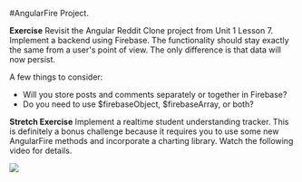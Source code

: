 #AngularFire Project.

**Exercise** Revisit the Angular Reddit Clone project from Unit 1 Lesson 7.  Implement a backend using Firebase. The functionality should stay exactly the same from a user's point of view.  The only difference is that data will now persist.  

A few things to consider:

* Will you store posts and comments separately or together in Firebase?
* Do you need to use $firebaseObject, $firebaseArray, or both?

**Stretch Exercise** Implement a realtime student understanding tracker.  This is definitely a bonus challenge because it requires you to use some new AngularFire methods and incorporate a charting library. Watch the following video for details.

[![](https://i.gyazo.com/3922ef63280e43b4f25e7b3097d95fa3.png)](https://vimeo.com/136844717)
